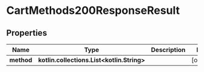 
# CartMethods200ResponseResult

## Properties
| Name | Type | Description | Notes |
| ------------ | ------------- | ------------- | ------------- |
| **method** | **kotlin.collections.List&lt;kotlin.String&gt;** |  |  [optional] |



